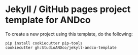 # Jekyll / GitHub pages project template for ANDco

To create a new project using this template, do the following:

    pip install cookiecutter pip-tools
    cookiecutter gh:StudioANDco/jekyll-andco-template

